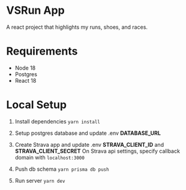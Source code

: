 # VSRun App

A react project that highlights my runs, shoes, and races.

# Requirements

- Node 18
- Postgres
- React 18

# Local Setup

1. Install dependencies
   `yarn install`

2. Setup postgres database and update .env **DATABASE_URL**

3. Create Strava app and update .env **STRAVA_CLIENT_ID** and **STRAVA_CLIENT_SECRET**
   On Strava api settings, specify callback domain with `localhost:3000`

4. Push db schema
   `yarn prisma db push`

5. Run server
   `yarn dev`
